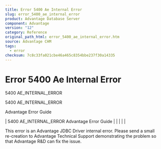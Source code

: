 ```yaml
---
title: Error 5400 Ae Internal Error
slug: error_5400_ae_internal_error
product: Advantage Database Server
component: Advantage
version: "12"
category: Reference
original_path_html: error_5400_ae_internal_error.htm
source: Advantage CHM
tags:
  - error
checksum: 7c8c33fa021cbe46a465c8354bbe237f30a14335
---
```


# Error 5400 Ae Internal Error

5400 AE\_INTERNAL\_ERROR

5400 AE\_INTERNAL\_ERROR

Advantage Error Guide

| 5400 AE\_INTERNAL\_ERROR  Advantage Error Guide |  |  |  |  |

This error is an Advantage JDBC Driver internal error. Please send a small re-creation to Advantage Technical Support demonstrating the problem so that Advantage R&D can fix the issue.
